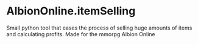 # AlbionOnline.itemSelling
Small python tool that eases the process of selling huge amounts of items and calculating profits. Made for the mmorpg Albion Online
